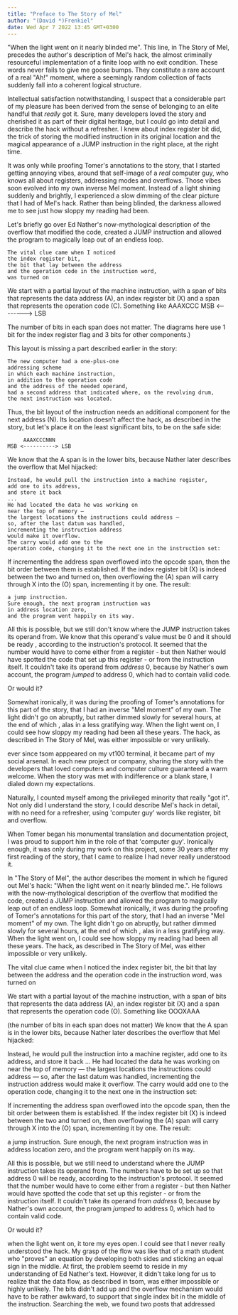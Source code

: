 ```yaml
---
title: "Preface to The Story of Mel"
author: "(David *)Frenkiel"
date: Wed Apr 7 2022 13:45 GMT+0300
---
```



"When the light went on it nearly blinded me". This line, in The Story of Mel, precedes the author's description of Mel's hack, the almost criminally resourceful implementation of a finite loop with no exit condition. These words never fails to give me goose bumps. They constitute a rare account of a real "Ah!" moment, where a seemingly random collection of facts suddenly fall into a coherent logical structure.

Intellectual satisfaction notwithstanding, I suspect that a considerable part of my pleasure has been derived from the sense of belonging to an elite handful that *really* got it. Sure, many developers loved the story and cherished it as part of their digital heritage, but I could go into detail and describe the hack without a refresher. I knew about index register bit did, the trick of storing the modified instruction in its original location and the magical appearance of a JUMP instruction in the right place, at the right time.

It was only while proofing Tomer's annotations to the story, that I started getting annoying vibes, around that self-image of a *real* computer guy, who knows all about registers, addressing modes and overflows. Those vibes soon evolved into my own inverse Mel moment. Instead of a light shining suddenly and brightly, I experienced a slow dimming of the clear picture that I had of Mel's hack. Rather than being blinded, the darkness allowed me to see just how sloppy my reading had been.


Let's briefly go over Ed Nather's now-mythological description of the overflow that modified the code, created a JUMP instruction and allowed the program to magically leap out of an endless loop. 


    The vital clue came when I noticed
    the index register bit,
    the bit that lay between the address
    and the operation code in the instruction word,
    was turned on

We start with a partial layout of the machine instruction, with a span of bits that represents the data address (A), an index register bit (X) and a span that represents the operation code (C). Something like
         AAAXCCC
    MSB <--------> LSB

The number of bits in each span does not matter. The diagrams here use 1 bit for the index register flag and 3 bits for other components.)

This layout is missing a part described earlier in the story:

    The new computer had a one-plus-one
    addressing scheme
    in which each machine instruction,
    in addition to the operation code
    and the address of the needed operand,
    had a second address that indicated where, on the revolving drum,
    the next instruction was located.

Thus, the bit layout of the instruction needs an additional component for the next address (N). Its location doesn't affect the hack, as described in the story, but let's place it on the least significant bits, to be on the safe side:

         AAAXCCCNNN
    MSB <----------> LSB
   
    
We know that the A span is in the lower bits, because Nather later describes the overflow that Mel hijacked:

    Instead, he would pull the instruction into a machine register,
    add one to its address,
    and store it back
    ...
    He had located the data he was working on
    near the top of memory —
    the largest locations the instructions could address —
    so, after the last datum was handled,
    incrementing the instruction address
    would make it overflow.
    The carry would add one to the
    operation code, changing it to the next one in the instruction set:

If incrementing the address span overflowed into the opcode span, then the bit order between them is established.
If the index register bit (X) is indeed between the two and turned on, then overflowing the (A) span will carry through X into the (O) span, incrementing it by one. The result:

    a jump instruction.
    Sure enough, the next program instruction was
    in address location zero,
    and the program went happily on its way.

All this is possible, but we still don't know where the JUMP instruction takes its operand from. We know that this operand's value must be 0 and it should be ready , according to the instruction's protocol. It seemed that the number would have to come either from a register - but then Nather would have spotted the code that set up this register - or from the instruction itself. It couldn't take its operand from _address_ 0, because by Nather's own account, the program _jumped_ to address 0, which had to contain valid code. 



Or would it?




Somewhat ironically, it was during the proofing of Tomer's annotations for this part of the story, that I had an inverse "Mel moment" of my own. The light didn't go on abruptly, but rather dimmed slowly for several hours, at the end of which , alas in a less gratifying way. When the light went on, I could see how sloppy my reading had been all these years. The hack, as described in The Story of Mel, was either impossible or very unlikely.


ever since tsom apppeared on my vt100 terminal, it became part of my social arsenal. In each new project or company, sharing the story with the developers that loved computers and computer culture guaranteed a warm welcome. When the story was met with indifference or a blank stare, I dialed down my expectations.

Naturally, I counted myself among the privileged minority that really "got it". Not only did I understand the story, I could describe Mel's hack in detail, with no need for a refresher, using 'computer guy' words like register, bit and overflow.

When Tomer began his monumental translation and documentation project, I was proud to support him in the role of that 'computer guy'. Ironically enough, it was only during my work on this project, some 30 years after my first reading of the story, that I came to realize I had never really understood it.

In "The Story of Mel", the author describes the moment in which he figured out Mel's hack: "When the light went on it nearly blinded me.". He follows with the now-mythological description of the overflow that modified the code, created a JUMP instruction and allowed the program to magically leap out of an endless loop. Somewhat ironically, it was during the proofing of Tomer's annotations for this part of the story, that I had an inverse "Mel moment" of my own. The light didn't go on abruptly, but rather dimmed slowly for several hours, at the end of which , alas in a less gratifying way. When the light went on, I could see how sloppy my reading had been all these years. The hack, as described in The Story of Mel, was either impossible or very unlikely.

The vital clue came when I noticed
the index register bit,
the bit that lay between the address
and the operation code in the instruction word,
was turned on

We start with a partial layout of the machine instruction, with a span of bits that represents the data address (A), an index register bit (X) and a span that represents the operation code (O). Something like
    OOOXAAA

(the number of bits in each span does not matter)
We know that the A span is in the lower bits, because Nather later describes the overflow that Mel hijacked:

Instead, he would pull the instruction into a machine register,
add one to its address,
and store it back
...
He had located the data he was working on
near the top of memory —
the largest locations the instructions could address —
so, after the last datum was handled,
incrementing the instruction address
would make it overflow.
The carry would add one to the
operation code, changing it to the next one in the instruction set:

If incrementing the address span overflowed into the opcode span, then the bit order between them is established.
If the index register bit (X) is indeed between the two and turned on, then overflowing the (A) span will carry through X into the (O) span, incrementing it by one. The result:

a jump instruction.
Sure enough, the next program instruction was
in address location zero,
and the program went happily on its way.

All this is possible, but we still need to understand where the JUMP instruction takes its operand from. The numbers have to be set up so that address 0 will be ready, according to the instruction's protocol. It seemed that the number would have to come either from a register - but then Nather would have spotted the code that set up this register - or from the instruction itself. It couldn't take its operand from _address_ 0, because by Nather's own account, the program _jumped_ to address 0, which had to contain valid code. 



Or would it?


when the light went on, it tore my eyes open. I could see that I never really understood the hack. My grasp of the flow was like that of a math student who "proves" an equation by developing both sides and sticking an equal sign in the middle.
At first, the problem seemd to reside in my understanding of Ed Nather's text. However, it didn't take long for us to realize that the data flow, as described in tsom, was either impossible or highly unlikely. The bits didn't add up and the overflow mechanism would have to be rather awkward, to support that single index bit in the middle of the instruction.
Searching the web, we found two posts that addressed
